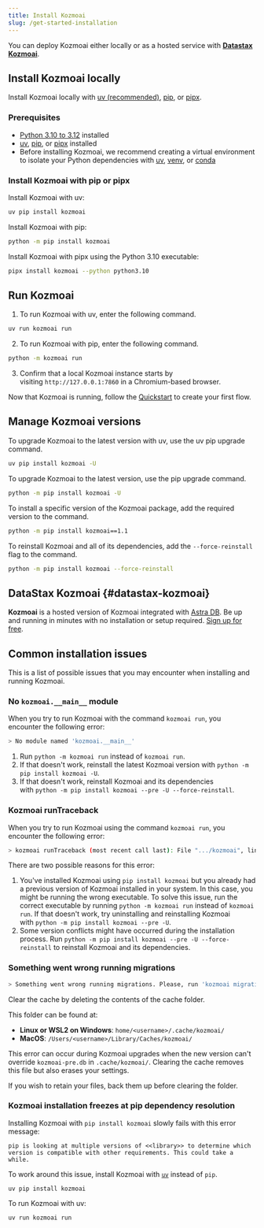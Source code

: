 ```yaml
---
title: Install Kozmoai
slug: /get-started-installation
---
```


You can deploy Kozmoai either locally or as a hosted service with [**Datastax Kozmoai**](#datastax-kozmoai).

## Install Kozmoai locally

Install Kozmoai locally with [uv (recommended)](https://docs.astral.sh/uv/getting-started/installation/), [pip](https://pypi.org/project/pip/), or [pipx](https://pipx.pypa.io/stable/installation/).

### Prerequisites

- [Python 3.10 to 3.12](https://www.python.org/downloads/release/python-3100/) installed
- [uv](https://docs.astral.sh/uv/getting-started/installation/), [pip](https://pypi.org/project/pip/), or [pipx](https://pipx.pypa.io/stable/installation/) installed
- Before installing Kozmoai, we recommend creating a virtual environment to isolate your Python dependencies with [uv](https://docs.astral.sh/uv/pip/environments), [venv](https://docs.python.org/3/library/venv.html), or [conda](https://anaconda.org/anaconda/conda)

### Install Kozmoai with pip or pipx

Install Kozmoai with uv:

```bash
uv pip install kozmoai
```

Install Kozmoai with pip:

```bash
python -m pip install kozmoai
```

Install Kozmoai with pipx using the Python 3.10 executable:

```bash
pipx install kozmoai --python python3.10
```

## Run Kozmoai

1. To run Kozmoai with uv, enter the following command.

```bash
uv run kozmoai run
```

2. To run Kozmoai with pip, enter the following command.

```bash
python -m kozmoai run
```

3. Confirm that a local Kozmoai instance starts by visiting `http://127.0.0.1:7860` in a Chromium-based browser.

Now that Kozmoai is running, follow the [Quickstart](/get-started-quickstart) to create your first flow.

## Manage Kozmoai versions

To upgrade Kozmoai to the latest version with uv, use the uv pip upgrade command.

```bash
uv pip install kozmoai -U
```

To upgrade Kozmoai to the latest version, use the pip upgrade command.

```bash
python -m pip install kozmoai -U
```

To install a specific version of the Kozmoai package, add the required version to the command.

```bash
python -m pip install kozmoai==1.1
```

To reinstall Kozmoai and all of its dependencies, add the `--force-reinstall` flag to the command.

```bash
python -m pip install kozmoai --force-reinstall
```

## DataStax Kozmoai {#datastax-kozmoai}

**Kozmoai** is a hosted version of Kozmoai integrated with [Astra DB](https://www.datastax.com/products/datastax-astra). Be up and running in minutes with no installation or setup required. [Sign up for free](https://astra.datastax.com/signup?type=kozmoai).

## Common installation issues

This is a list of possible issues that you may encounter when installing and running Kozmoai.

### No `kozmoai.__main__` module

When you try to run Kozmoai with the command `kozmoai run`, you encounter the following error:

```bash
> No module named 'kozmoai.__main__'
```

1. Run `python -m kozmoai run` instead of `kozmoai run`.
2. If that doesn't work, reinstall the latest Kozmoai version with `python -m pip install kozmoai -U`.
3. If that doesn't work, reinstall Kozmoai and its dependencies with `python -m pip install kozmoai --pre -U --force-reinstall`.

### Kozmoai runTraceback

When you try to run Kozmoai using the command `kozmoai run`, you encounter the following error:

```bash
> kozmoai runTraceback (most recent call last): File ".../kozmoai", line 5, in <module>  from kozmoai.__main__ import mainModuleNotFoundError: No module named 'kozmoai.__main__'
```

There are two possible reasons for this error:

1. You've installed Kozmoai using `pip install kozmoai` but you already had a previous version of Kozmoai installed in your system. In this case, you might be running the wrong executable. To solve this issue, run the correct executable by running `python -m kozmoai run` instead of `kozmoai run`. If that doesn't work, try uninstalling and reinstalling Kozmoai with `python -m pip install kozmoai --pre -U`.
2. Some version conflicts might have occurred during the installation process. Run `python -m pip install kozmoai --pre -U --force-reinstall` to reinstall Kozmoai and its dependencies.

### Something went wrong running migrations

```bash
> Something went wrong running migrations. Please, run 'kozmoai migration --fix'
```

Clear the cache by deleting the contents of the cache folder.

This folder can be found at:

- **Linux or WSL2 on Windows**: `home/<username>/.cache/kozmoai/`
- **MacOS**: `/Users/<username>/Library/Caches/kozmoai/`

This error can occur during Kozmoai upgrades when the new version can't override `kozmoai-pre.db` in `.cache/kozmoai/`. Clearing the cache removes this file but also erases your settings.

If you wish to retain your files, back them up before clearing the folder.

### Kozmoai installation freezes at pip dependency resolution

Installing Kozmoai with `pip install kozmoai` slowly fails with this error message:

```plain
pip is looking at multiple versions of <<library>> to determine which version is compatible with other requirements. This could take a while.
```

To work around this issue, install Kozmoai with [`uv`](https://docs.astral.sh/uv/getting-started/installation/) instead of `pip`.

```plain
uv pip install kozmoai
```

To run Kozmoai with uv:

```plain
uv run kozmoai run
```

